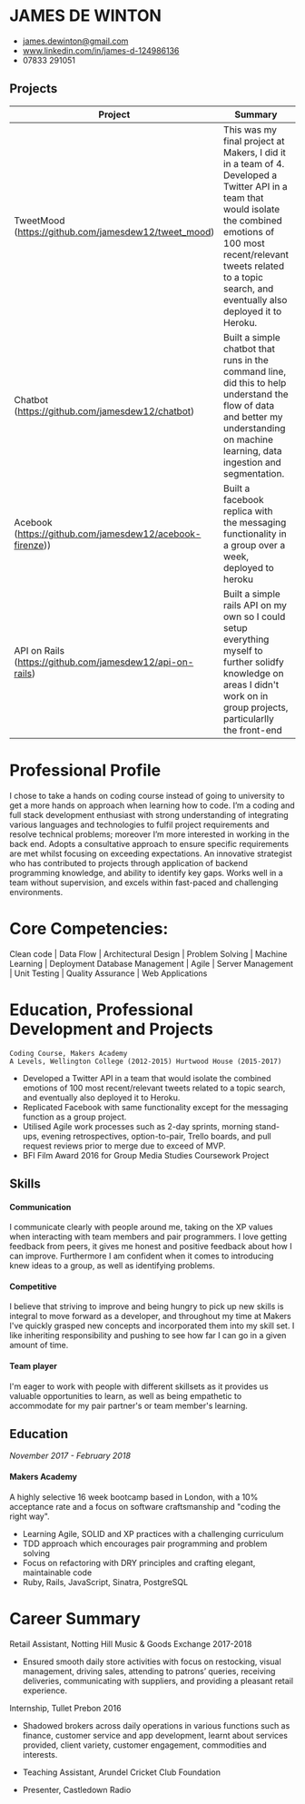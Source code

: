 # JAMES DE WINTON	 
- james.dewinton@gmail.com
- www.linkedin.com/in/james-d-124986136	 
- 07833 291051	 

## Projects
| Project | Summary | Technologies | Testing
| ------ | ------ |  ------ |  ------ |
| TweetMood (https://github.com/jamesdew12/tweet_mood)| This was my final project at Makers, I did it in a team of 4.	Developed a Twitter API in a team that would isolate the combined emotions of 100 most recent/relevant tweets related to a topic search, and eventually also deployed it to Heroku. | Python, Django, Watson (IBM) | Pytest|
|Chatbot (https://github.com/jamesdew12/chatbot)| Built a simple chatbot that runs in the command line, did this to help understand the flow of data and better my understanding on machine learning, data ingestion and segmentation.  | Python, NLTK | Nil
| Acebook (https://github.com/jamesdew12/acebook-firenze))| Built a facebook replica with the messaging functionality in a group over a week, deployed to heroku | Rails, Postgres | RSpec |
| API on Rails (https://github.com/jamesdew12/api-on-rails)| Built a simple rails API on my own so I could setup everything myself to further solidfy knowledge on areas I didn't work on in group projects, particularlly the front-end| Rails | RSpec

# Professional Profile
I chose to take a hands on coding course instead of going to university to get a more hands on approach when learning how to code. I’m a coding and full stack development enthusiast with strong understanding of integrating various languages and technologies to fulfil project requirements and resolve technical problems; moreover I’m more interested in working in the back end. Adopts a consultative approach to ensure specific requirements are met whilst focusing on exceeding expectations. An innovative strategist who has contributed to projects through application of backend programming knowledge, and ability to identify key gaps. Works well in a team without supervision, and excels within fast-paced and challenging environments. 

# Core Competencies:
Clean code | Data Flow | Architectural Design | Problem Solving | Machine Learning | Deployment
Database Management | Agile | Server Management | Unit Testing | Quality Assurance | Web Applications

# Education, Professional Development and Projects
 	Coding Course, Makers Academy
 	A Levels, Wellington College (2012-2015) Hurtwood House (2015-2017)

- Developed a Twitter API in a team that would isolate the combined emotions of 100 most recent/relevant tweets related to a topic search, and eventually also deployed it to Heroku.
- Replicated Facebook with same functionality except for the messaging function as a group project.
- Utilised Agile work processes such as 2-day sprints, morning stand-ups, evening retrospectives, option-to-pair, Trello 	boards, and pull request reviews prior to merge due to exceed of MVP.
- BFI Film Award 2016 for Group Media Studies Coursework Project
## Skills

#### Communication
I communicate clearly with people around me, taking on the XP values when interacting with team members and pair programmers. I love getting feedback from peers, it gives me honest and positive feedback about how I can improve. Furthermore I am confident when it comes to introducing knew ideas to a group, as well as identifying problems.

#### Competitive
I believe that striving to improve and being hungry to pick up new skills is integral to move forward as a developer, and throughout my time at Makers I've quickly grasped new concepts and incorporated them into my skill set. I like inheriting responsibility and pushing to see how far I can go in a given amount of time.

#### Team player

I'm eager to work with people with different skillsets as it provides us valuable opportunities to learn, as well as being empathetic to accommodate for my pair partner's or team member's learning.

## Education

*November 2017 - February 2018*

#### Makers Academy
A highly selective 16 week bootcamp based in London, with a 10% acceptance rate and a focus on software craftsmanship and "coding the right way".
* Learning Agile, SOLID and XP practices with a challenging curriculum
* TDD approach which encourages pair programming and problem solving
* Focus on refactoring with DRY principles and crafting elegant, maintainable code
* Ruby, Rails, JavaScript, Sinatra, PostgreSQL

# Career Summary
Retail Assistant, Notting Hill Music & Goods Exchange	2017-2018
- Ensured smooth daily store activities with focus on restocking, visual management, driving sales, attending to patrons’ queries, receiving deliveries, communicating with suppliers, and providing a pleasant retail experience.

Internship, Tullet Prebon	2016
- Shadowed brokers across daily operations in various functions such as finance, customer service and app development, learnt about services provided, client variety, customer engagement, commodities and interests.

- Teaching Assistant, Arundel Cricket Club Foundation
- Presenter, Castledown Radio



